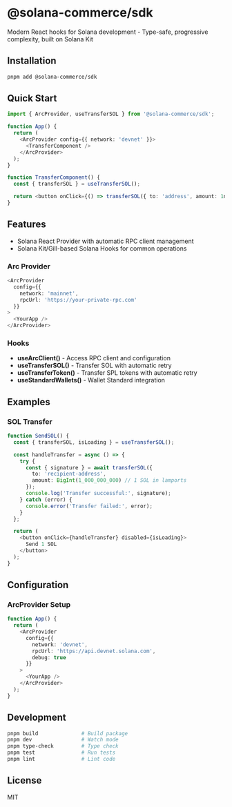 # @solana-commerce/sdk

Modern React hooks for Solana development - Type-safe, progressive complexity, built on Solana Kit

<!-- TODO: Add npm version badge when published -->

## Installation

```bash
pnpm add @solana-commerce/sdk
```

## Quick Start

```typescript
import { ArcProvider, useTransferSOL } from '@solana-commerce/sdk';

function App() {
  return (
    <ArcProvider config={{ network: 'devnet' }}>
      <TransferComponent />
    </ArcProvider>
  );
}

function TransferComponent() {
  const { transferSOL } = useTransferSOL();

  return <button onClick={() => transferSOL({ to: 'address', amount: 1n })}>Send</button>;
}
```

## Features

- Solana React Provider with automatic RPC client management
- Solana Kit/Gill-based Solana Hooks for common operations

### Arc Provider

```typescript
<ArcProvider
  config={{
    network: 'mainnet',
    rpcUrl: 'https://your-private-rpc.com'
  }}
>
  <YourApp />
</ArcProvider>
```

### Hooks

- **useArcClient()** - Access RPC client and configuration
- **useTransferSOL()** - Transfer SOL with automatic retry
- **useTransferToken()** - Transfer SPL tokens with automatic retry
- **useStandardWallets()** - Wallet Standard integration

## Examples

### SOL Transfer

```typescript
function SendSOL() {
  const { transferSOL, isLoading } = useTransferSOL();

  const handleTransfer = async () => {
    try {
      const { signature } = await transferSOL({
        to: 'recipient-address',
        amount: BigInt(1_000_000_000) // 1 SOL in lamports
      });
      console.log('Transfer successful:', signature);
    } catch (error) {
      console.error('Transfer failed:', error);
    }
  };

  return (
    <button onClick={handleTransfer} disabled={isLoading}>
      Send 1 SOL
    </button>
  );
}
```

## Configuration

### ArcProvider Setup

```typescript
function App() {
  return (
    <ArcProvider
      config={{
        network: 'devnet',
        rpcUrl: 'https://api.devnet.solana.com',
        debug: true
      }}
    >
      <YourApp />
    </ArcProvider>
  );
}
```

## Development

```bash
pnpm build              # Build package
pnpm dev                # Watch mode
pnpm type-check         # Type check
pnpm test               # Run tests
pnpm lint               # Lint code
```

## License

MIT
